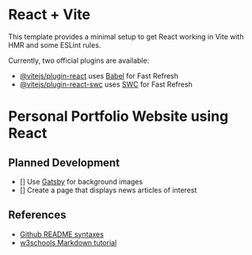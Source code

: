 # React + Vite

This template provides a minimal setup to get React working in Vite with HMR and some ESLint rules.

Currently, two official plugins are available:

- [@vitejs/plugin-react](https://github.com/vitejs/vite-plugin-react/blob/main/packages/plugin-react/README.md) uses [Babel](https://babeljs.io/) for Fast Refresh
- [@vitejs/plugin-react-swc](https://github.com/vitejs/vite-plugin-react-swc) uses [SWC](https://swc.rs/) for Fast Refresh

# Personal Portfolio Website using React

## Planned Development
- [] Use [Gatsby](https://www.gatsbyjs.com/plugins/gatsby-background-image/) for background images
- [] Create a page that displays news articles of interest

## References
- [Github README syntaxes](https://docs.github.com/en/get-started/writing-on-github/getting-started-with-writing-and-formatting-on-github/basic-writing-and-formatting-syntax)
- [w3schools Markdown tutorial](https://www.w3schools.io/file/markdown-github-cheatsheet/)

